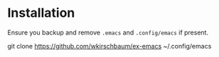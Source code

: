 # Installation

Ensure you backup and remove `.emacs` and `.config/emacs` if present. 

git clone https://github.com/wkirschbaum/ex-emacs ~/.config/emacs
